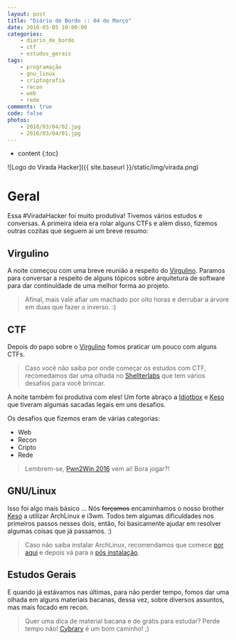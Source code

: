 ```yaml
---
layout: post
title: "Diário de Bordo :: 04 de Março"
date: 2016-03-05 10:00:00
categories: 
    - diario_de_bordo
    - ctf
    - estudos_gerais
tags:
    - programação
    - gnu_linux
    - criptografia
    - recon
    - web
    - rede
comments: true
code: false
photos:
    - 2016/03/04/02.jpg
    - 2016/03/04/01.jpg
---
```


* content
{:toc}

![Logo do Virada Hacker]({{ site.baseurl }}/static/img/virada.png)

# Geral

Essa #ViradaHacker foi muito produtiva! Tivemos vários estudos e conversas. A primeira ideia era rolar alguns CTFs e além disso, fizemos outras cozitas que seguem ai um breve resumo:

## Virgulino

A noite começou com uma breve reunião a respeito do [Virgulino]. Paramos para conversar a respeito de alguns tópicos sobre arquitetura de software para dar continuidade de uma melhor forma ao projeto.

> Afinal, mais vale afiar um machado por oito horas e derrubar a árvore em duas que fazer o inverso. :)

## CTF

Depois do papo sobre o [Virgulino] fomos praticar um pouco com alguns CTFs.

> Caso você não saiba por onde começar os estudos com CTF, recomedamos dar uma olhada no [Shellterlabs] que tem vários desafios para você brincar.

A noite também foi produtiva com eles! Um forte abraço a [Idiotbox] e [Keso] que tiveram algumas sacadas legais em uns desafios.

Os desafios que fizemos eram de várias categorias:

* Web
* Recon
* Cripto
* Rede

> Lembrem-se, [Pwn2Win 2016][Pwn2Win] vem aí! Bora jogar?!

## GNU/Linux

Isso foi algo mais básico ... Nós <del>forçamos</del> encaminhamos o nosso brother [Keso] a utilizar ArchLinux e i3wm. Todos tem algumas dificuldades nos primeiros passos nesses dois, então, foi basicamente ajudar em resolver algumas coisas que já passamos. :)

> Caso não saiba instalar ArchLinux, recomendamos que comece [por aqui][archlinux] e depois vá para a [pós instalação][archlinux-pos].

## Estudos Gerais

E quando já estávamos nas últimas, para não perder tempo, fomos dar uma olhada em alguns materiais bacanas, dessa vez, sobre diversos assuntos, mas mais focado em recon.

> Quer uma dica de material bacana e de grátis para estudar? Perde tempo não! [Cybrary] é um bom caminho! ;)

[virgulino]: https://github.com/lampiaosec/virgulino
[shellterlabs]: https://shellterlabs.com/pt-br/
[idiotbox]: http://raulhc.cc/Main/PedroSampaio
[keso]: http://raulhc.cc/Main/RicardoKeso
[Pwn2Win]: https://pwn2win.party/
[archlinux]: http://gjuniioor.github.io/blog/archlinux-lvm-luks/
[archlinux-pos]: http://gjuniioor.github.io/blog/pos-instalacao-archlinux/
[cybrary]: https://cybrary.it
